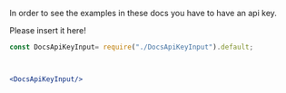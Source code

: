 In order to see the examples in these docs you have to have an api key.

Please insert it here!

```jsx
const DocsApiKeyInput= require("./DocsApiKeyInput").default;



<DocsApiKeyInput/>
```